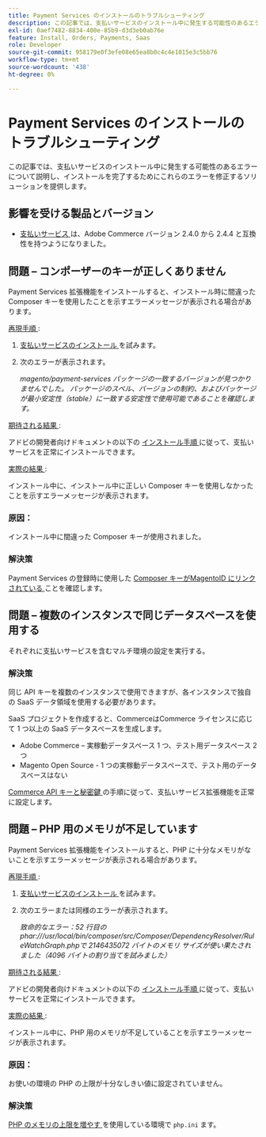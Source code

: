 ```yaml
---
title: Payment Services のインストールのトラブルシューティング
description: この記事では、支払いサービスのインストール中に発生する可能性のあるエラーについて説明し、インストールを完了するためにこれらのエラーを修正するソリューションを提供します。
exl-id: 0aef7482-8834-400e-85b9-d3d3eb0ab76e
feature: Install, Orders, Payments, Saas
role: Developer
source-git-commit: 958179e0f3efe08e65ea8b0c4c4e1015e3c5bb76
workflow-type: tm+mt
source-wordcount: '438'
ht-degree: 0%

---
```


# Payment Services のインストールのトラブルシューティング

この記事では、支払いサービスのインストール中に発生する可能性のあるエラーについて説明し、インストールを完了するためにこれらのエラーを修正するソリューションを提供します。

## 影響を受ける製品とバージョン

* [ 支払いサービス ](https://marketplace.magento.com/magento-payment-services.html) は、Adobe Commerce バージョン 2.4.0 から 2.4.4 と互換性を持つようになりました。

## 問題 – コンポーザーのキーが正しくありません

Payment Services 拡張機能をインストールすると、インストール時に間違った Composer キーを使用したことを示すエラーメッセージが表示される場合があります。

<u> 再現手順 </u>:

1. [ 支払いサービスのインストール ](https://experienceleague.adobe.com/docs/commerce-merchant-services/payment-services/get-started/install.html) を試みます。
1. 次のエラーが表示されます。

   *magento/payment-services パッケージの一致するバージョンが見つかりませんでした。 パッケージのスペル、バージョンの制約、およびパッケージが最小安定性（stable）に一致する安定性で使用可能であることを確認します。*

<u> 期待される結果 </u>:

アドビの開発者向けドキュメントの以下の [ インストール手順 ](https://experienceleague.adobe.com/docs/commerce-merchant-services/payment-services/get-started/install.html) に従って、支払いサービスを正常にインストールできます。

<u> 実際の結果 </u>:

インストール中に、インストール中に正しい Composer キーを使用しなかったことを示すエラーメッセージが表示されます。

### 原因：

インストール中に間違った Composer キーが使用されました。

### 解決策

Payment Services の登録時に使用した [Composer キーがMagentoID にリンクされている ](https://experienceleague.adobe.com/docs/commerce-merchant-services/payment-services/get-started/install.html#incorrect-composer-keys) ことを確認します。

## 問題 – 複数のインスタンスで同じデータスペースを使用する

それぞれに支払いサービスを含むマルチ環境の設定を実行する。

### 解決策

同じ API キーを複数のインスタンスで使用できますが、各インスタンスで独自の SaaS データ領域を使用する必要があります。

SaaS プロジェクトを作成すると、CommerceはCommerce ライセンスに応じて 1 つ以上の SaaS データスペースを生成します。

* Adobe Commerce – 実稼動データスペース 1 つ、テスト用データスペース 2 つ
* Magento Open Source - 1 つの実稼動データスペースで、テスト用のデータスペースはない

[Commerce API キーと秘密鍵 ](https://experienceleague.adobe.com/docs/commerce-merchant-services/payment-services/get-started/connect.html#obtain-api-credentials) の手順に従って、支払いサービス拡張機能を正常に設定します。

## 問題 – PHP 用のメモリが不足しています

Payment Services 拡張機能をインストールすると、PHP に十分なメモリがないことを示すエラーメッセージが表示される場合があります。

<u> 再現手順 </u>:

1. [ 支払いサービスのインストール ](https://experienceleague.adobe.com/docs/commerce-merchant-services/payment-services/get-started/install.html) を試みます。
1. 次のエラーまたは同様のエラーが表示されます。

   *致命的なエラー：52 行目のphar:///usr/local/bin/composer/src/Composer/DependencyResolver/RuleWatchGraph.phpで 2146435072 バイトのメモリ サイズが使い果たされました（4096 バイトの割り当てを試みました）*

<u> 期待される結果 </u>:

アドビの開発者向けドキュメントの以下の [ インストール手順 ](https://experienceleague.adobe.com/docs/commerce-merchant-services/payment-services/get-started/install.html) に従って、支払いサービスを正常にインストールできます。

<u> 実際の結果 </u>:

インストール中に、PHP 用のメモリが不足していることを示すエラーメッセージが表示されます。

### 原因：

お使いの環境の PHP の上限が十分なしきい値に設定されていません。

### 解決策

[PHP のメモリの上限を増やす ](https://experienceleague.adobe.com/docs/commerce-merchant-services/payment-services/get-started/install.html#not-enough-memory-for-php) を使用している環境で `php.ini` ます。
